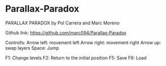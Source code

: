 # Parallax-Paradox

PARALLAX PARADOX
by Pol Carrera and Marc Moreno

Github link: https://github.com/marc094/Parallax-Paradox

Controlls:
Arrow left: movement left
Arrow right: movement right
Arrow up: swap layers
Space: Jump

F1: Change levels
F2: Return to the initial position
F5: Save
F6: Load


